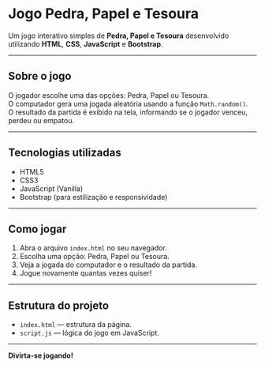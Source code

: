 # Jogo Pedra, Papel e Tesoura

Um jogo interativo simples de **Pedra, Papel e Tesoura** desenvolvido utilizando **HTML**, **CSS**, **JavaScript** e **Bootstrap**.

---

## Sobre o jogo

O jogador escolhe uma das opções: Pedra, Papel ou Tesoura.  
O computador gera uma jogada aleatória usando a função `Math.random()`.  
O resultado da partida é exibido na tela, informando se o jogador venceu, perdeu ou empatou.

---

## Tecnologias utilizadas

- HTML5  
- CSS3  
- JavaScript (Vanilla)  
- Bootstrap (para estilização e responsividade)

---

## Como jogar

1. Abra o arquivo `index.html` no seu navegador.  
2. Escolha uma opção: Pedra, Papel ou Tesoura.  
3. Veja a jogada do computador e o resultado da partida.  
4. Jogue novamente quantas vezes quiser!

---

## Estrutura do projeto

- `index.html` — estrutura da página.  
- `script.js` — lógica do jogo em JavaScript.

---

**Divirta-se jogando!**
